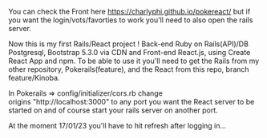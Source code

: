 

You can check the Front here https://charlyphi.github.io/pokereact/  but if you want the login/vots/favorties to work you'll need to also open the rails server.

Now this is my first Rails/React project ! Back-end Ruby on Rails(API)/DB Postgresql, Bootstrap 5.3.0 via CDN and Front-end React.js, using Create React App and npm.
To be able to use it you'll need to get the Rails from my other repository, Pokerails(feature), and the React from this repo, branch feature/Kinoba.

In Pokerails => config/initializer/cors.rb change  
origins "http://localhost:3000" to any port you want the React server to be started on and of course start your rails server on another port.

At the moment 17/01/23 you'll have to hit refresh after logging in...

